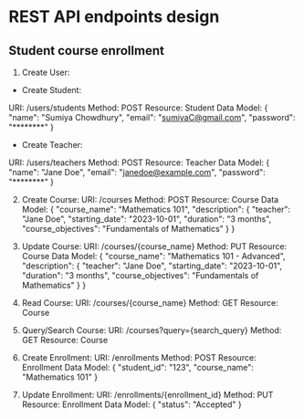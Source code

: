 
# REST API endpoints design
## Student course enrollment

1. Create User:

- Create Student:

URI: /users/students
Method: POST
Resource: Student
Data Model:
{
  "name": "Sumiya Chowdhury",
  "email": "sumiyaC@gmail.com",
  "password": "********"
}

- Create Teacher:

URI: /users/teachers
Method: POST
Resource: Teacher
Data Model:
{
  "name": "Jane Doe",
  "email": "janedoe@example.com",
  "password": "********"
}

2. Create Course:
URI: /courses
Method: POST
Resource: Course
Data Model:
{
  "course_name": "Mathematics 101",
  "description": {
    "teacher": "Jane Doe",
    "starting_date": "2023-10-01",
    "duration": "3 months",
    "course_objectives": "Fundamentals of Mathematics"
  }
}

3. Update Course:
URI: /courses/{course_name}
Method: PUT
Resource: Course
Data Model:
{
  "course_name": "Mathematics 101 - Advanced",
  "description": {
    "teacher": "Jane Doe",
    "starting_date": "2023-10-01",
    "duration": "3 months",
    "course_objectives": "Fundamentals of Mathematics"
  }
}

4. Read Course:
URI: /courses/{course_name}
Method: GET
Resource: Course

5. Query/Search Course:
URI: /courses?query={search_query}
Method: GET
Resource: Course

6. Create Enrollment:
URI: /enrollments
Method: POST
Resource: Enrollment
Data Model:
{
  "student_id": "123",
  "course_name": "Mathematics 101"
}

7. Update Enrollment:
URI: /enrollments/{enrollment_id}
Method: PUT
Resource: Enrollment
Data Model:
{
  "status": "Accepted"
}